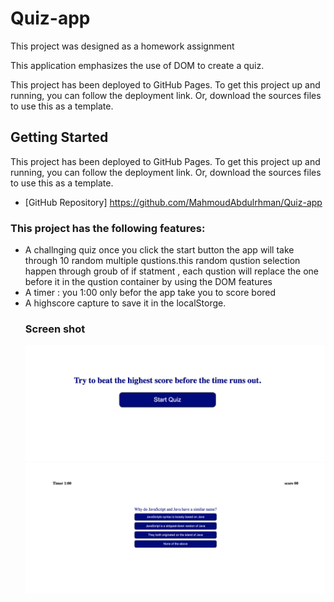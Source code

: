 # Quiz-app


This project was designed as a homework assignment  

This application emphasizes the use of DOM to create a quiz.

This project has been deployed to GitHub Pages. To get this project up and running, you can follow the deployment link. Or, download the sources files to use this as a template.

## Getting Started

This project has been deployed to GitHub Pages. To get this project up and running, you can follow the deployment link. Or, download the sources files to use this as a template.
* [GitHub Repository] https://github.com/MahmoudAbdulrhman/Quiz-app

### This project has the following features: 
* A challnging quiz 
once you click the start button the app will take through 10 random multiple qustions.this random qustion selection happen through groub of if statment , each qustion will replace the one before it in the qustion container by using the DOM features
* A timer : you 1:00 only befor the app take you to score bored
* A highscore capture to save it in the localStorge.
  ### Screen shot
  ![](assets/images/1.png)
  ![](assets/images/2.png)

